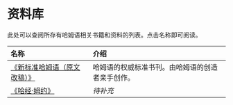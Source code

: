 # 资料库

此处可以查阅所存有哈姆语相关书籍和资料的列表。点击名称即可阅读。

|名称|介绍|
|:--|:--|
|[《新标准哈姆语（原文改稿）》](./New_Standard_Hamud.md)|哈姆语的权威标准书刊。由哈姆语的创造者亲手创作。|
|[《哈经·姆约》](./Bible_Hamud/index.md)|*待补充*|